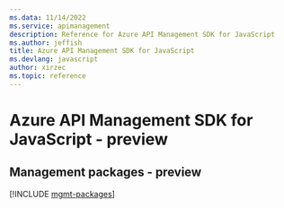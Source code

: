 ```yaml
---
ms.data: 11/14/2022
ms.service: apimanagement
description: Reference for Azure API Management SDK for JavaScript
ms.author: jeffish
title: Azure API Management SDK for JavaScript
ms.devlang: javascript
author: xirzec
ms.topic: reference
---
```

# Azure API Management SDK for JavaScript - preview

## Management packages - preview
[!INCLUDE [mgmt-packages](api-management-mgmt-index.md)]